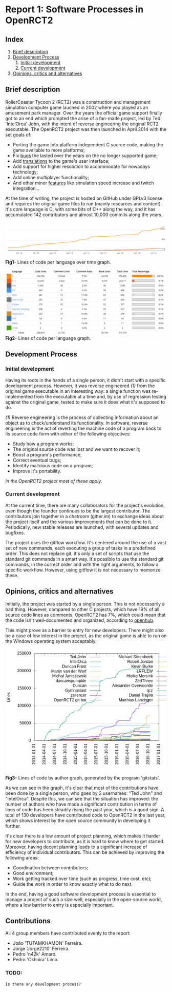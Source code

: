 # Report 1: Software Processes in OpenRCT2

## Index
1. [Brief description](#brief)
2. [Development Process](#development_process)
	1. [Initial development](#initial_development)
	2. [Current development](#current_development)
3. [Opinions, critics and alternatives](#opinions)

## Brief description <a name="brief"></a>
RollerCoaster Tycoon 2 (RCT2) was a construction and management simulation computer game lauched in 2002 where you played as an amusement park manager. Over the years the official game support finally got to an end which prompted the arise of a fan-made project, led by Ted 'IntelOrca' John, with the intent of reverse engineering the original RCT2 executable.
The OpenRCT2 project was then launched in April 2014 with the set goals of:
* Porting the game into platform independent C source code, making the game available to more platforms;
* Fix [bugs][1] the lasted over the years on the no longer supported game;
* Add [translations][2] to the game's user interface;
* Add support for higher resolution to accommodate for nowadays technology;
* Add online multiplayer functionality;
* And other minor [features][3] like simulation speed increase and twitch integration...

[1]: https://github.com/OpenRCT2/OpenRCT2/wiki/Found-bugs-and-limitations-in-RCT2
[2]: https://github.com/OpenRCT2/OpenRCT2/wiki/Language-support
[3]: http://openrct2.org/features

At the time of writing, the project is hosted on GitHub under GPLv3 license and requires the original game files to run (mainly resources and content). It's core language is C, with some bits of C++ along the way, and it has accumulated 142 contributors and almost 10,000 commits along the years.

![alt tag](https://raw.githubusercontent.com/n42k/OpenRCT2/develop/reports/Images/lines_of_code_by_language_over_time.png)
**Fig1-** Lines of code per language over time graph.

![alt tag](https://raw.githubusercontent.com/n42k/OpenRCT2/develop/reports/Images/lines_of_code_by_language.png)
**Fig2-** Lines of code per language graph.

## Development Process <a name="development_process"></a>
### Initial development <a name="initial_development"></a>
Having its roots in the hands of a single person, it didn't start with a specific development process. However, it was reverse engineered *(1)* from the original game executable in an interesting way: a single function was re-implemented from the executable at a time and, by use of regression testing against the original game, tested to make sure it does what it's supposed to do.


*(1)* Reverse engineering is the process of collecting information about an object as to check/understand its functionality. In software, reverse engineering is the act of reverting the machine code of a program back to its source code form with either of the following objectives:
* Study how a program works;
* The original source code was lost and we want to recover it;
* Boost a program's performance;
* Correct eventual bugs;
* Identify malicious code on a program;
* Improve it's portability.

*In the OpenRCT2 project most of these apply.*


### Current development <a name="current_development"></a>
At the current time, there are many collaborators for the project's evolution, even though the founder continues to be the largest contributor. The contributors join together in a chatroom (gitter.im) to exchange ideas about the project itself and the various improvements that can be done to it.
Periodically, new stable releases are launched, with several updates and bugfixes.

The project uses the gitflow workflow. It's centered around the use of a vast set of new commands, each executing a group of tasks in a predefined order. This does not replace git, it's only a set of scripts that use the standard git commands in a smart way. It's possible to use the standard git commands, in the correct order and with the right arguments, to follow a specific workflow. However, using gitflow it is not necessary to memorize these.

## Opinions, critics and alternatives <a name="opinions"></a>
Initially, the project was started by a single person. This is not necessarily a bad thing. However, compared to other C projects, which have 19% of all source code lines as comments, OpenRCT2 has 7%, which could mean that the code isn't well-documented and organized, according to [openhub](https://www.openhub.net/p/OpenRCT2/factoids#FactoidCommentsVeryLow).

This might prove as a barrier to entry for new developers. There might also be a case of low interest in the project, as the original game is able to run on the Windows operating system acceptably.

![alt tag](Images/lines_of_code_by_author.png)

**Fig3-** Lines of code by author graph, generated by the program 'gitstats'.

As we can see in the graph, it's clear that most of the contributions have been done by a single person, who goes by 2 usernames: "Ted John" and "IntelOrca". Despite this, we can see that the situation has improved: the number of authors who have made a significant contribution in terms of lines of code has been steadily rising the past year, which is a good sign. A total of 130 developers have contributed code to OpenRCT2 in the last year, which shows interest by the open source community in developing it further.

It's clear there is a low amount of project planning, which makes it harder for new developers to contribute, as it is hard to know where to get started.
Moreover, having decent planning leads to a significant increase of efficiency of individual contributors. This can be achieved by improving the following areas:
* Coordination between contributors;
* Good environment;
* Work getting tracked over time (such as progress, time cost, etc);
* Guide the work in order to know exactly what to do next.

In the end, having a good software development process is essential to manage a project of such a size well, especially in the open-source world, where a low barrier to entry is especially important.

## Contributions
All 4 group members have contributed evenly to the report:

* João 'TUTAMKHAMON' Ferreira.
* Jorge 'Jorge2210' Ferreira.
* Pedro 'n42k' Amaro.
* Pedro 'Oshnira' Lima.

### TODO:
	Is there any development process?
